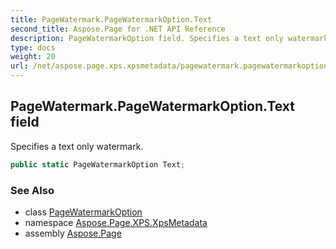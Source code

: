 ```yaml
---
title: PageWatermark.PageWatermarkOption.Text
second_title: Aspose.Page for .NET API Reference
description: PageWatermarkOption field. Specifies a text only watermark
type: docs
weight: 20
url: /net/aspose.page.xps.xpsmetadata/pagewatermark.pagewatermarkoption/text/
---
```

## PageWatermark.PageWatermarkOption.Text field

Specifies a text only watermark.

```csharp
public static PageWatermarkOption Text;
```

### See Also

* class [PageWatermarkOption](../)
* namespace [Aspose.Page.XPS.XpsMetadata](../../pagewatermark.pagewatermarkoption/)
* assembly [Aspose.Page](../../../)


